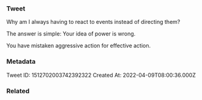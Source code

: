### Tweet
Why am I always having to react to events instead of directing them?

The answer is simple: Your idea of power is wrong.

You have mistaken aggressive action for effective action.

### Metadata
Tweet ID: 1512702003742392322
Created At: 2022-04-09T08:00:36.000Z

### Related

